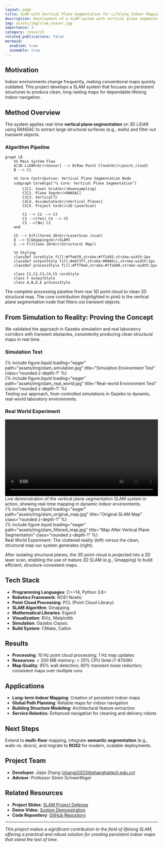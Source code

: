 ```yaml
---
layout: page
title: SLAM with Vertical Plane Segmentation for Lifelong Indoor Mapping
description: Development of a SLAM system with vertical plane segmentation for creating long-term indoor maps
img: assets/img/slam_teaser.jpg
importance: 3
category: research
related_publications: false
mermaid:
  enabled: true
  zoomable: true
---
```


## Motivation

Indoor environments change frequently, making conventional maps quickly outdated. This project develops a SLAM system that focuses on persistent structures to produce clean, long-lasting maps for dependable lifelong indoor navigation.

## Method Overview

The system applies real-time **vertical plane segmentation** on 3D LiDAR using RANSAC to extract large structural surfaces (e.g., walls) and filter out transient objects.

### Algorithm Pipeline

```mermaid
graph LR
    %% Main System Flow
    A[3D LiDAR<br/>Sensor] --> B(Raw Point Cloud<br/>/point_cloud)
    B --> C1

    %% Core Contribution: Vertical Plane Segmentation Node
    subgraph CoreAlgo["🔍 Core: Vertical Plane Segmentation"]
        C1[1. Voxel Grid<br/>Downsampling]
        C2[2. Plane Seg<br/>RANSAC]
        C3{3. Vertical?}
        C4[4. Accumulate<br/>Vertical Planes]
        C5[5. Project to<br/>2D LaserScan]

        C1 --> C2 --> C3
        C3 -->|Yes| C4 --> C5
        C3 -->|No| C2
    end

    C5 --> D(Filtered 2D<br/>LaserScan /scan)
    D --> E[Gmapping<br/>SLAM]
    E --> F((Clean 2D<br/>Structural Map))

    %% Styling
    classDef coreStyle fill:#ffe6f0,stroke:#ff1493,stroke-width:2px
    classDef outputStyle fill:#e6f3ff,stroke:#0066cc,stroke-width:2px
    classDef processStyle fill:#fff9e6,stroke:#ffa500,stroke-width:2px

    class C1,C2,C3,C4,C5 coreStyle
    class F outputStyle
    class A,B,D,E processStyle
```

<div class="caption">
    The complete processing pipeline from raw 3D point cloud to clean 2D structural map. The core contribution (highlighted in pink) is the vertical plane segmentation node that filters out transient objects.
</div>

<style>
.equal-height-images img {
    height: 300px;
    width: 100%;
    object-fit: cover;
}
</style>

## From Simulation to Reality: Proving the Concept

We validated the approach in Gazebo simulation and real laboratory corridors with transient obstacles, consistently producing clean structural maps in real time.

### Simulation Test

<div class="row equal-height-images">
    <div class="col-sm mt-3 mt-md-0">
        {% include figure.liquid loading="eager" path="assets/img/slam_simulation.jpg" title="Simulation Environment Test" class="rounded z-depth-1" %}
    </div>
    <div class="col-sm mt-3 mt-md-0">
        {% include figure.liquid loading="eager" path="assets/img/slam_real_world.jpg" title="Real-world Environment Test" class="rounded z-depth-1" %}
    </div>
</div>
<div class="caption">
    Testing our approach, from controlled simulations in Gazebo to dynamic, real-world laboratory environments.
</div>

### Real World Experiment

<div class="row justify-content-center mt-4 mb-4">
    <div class="col-sm-10">
        <video width="100%" controls>
            <source src="{{ '/videos/slam_projects.mp4' | relative_url }}" type="video/mp4">
            Your browser does not support the video tag.
        </video>
    </div>
</div>
<div class="caption">
    Live demonstration of the vertical plane segmentation SLAM system in action, showing real-time mapping in dynamic indoor environments.
</div>

<div class="row equal-height-images">
    <div class="col-sm mt-3 mt-md-0">
        {% include figure.liquid loading="eager" path="assets/img/slam_original_map.jpg" title="Original SLAM Map" class="rounded z-depth-1" %}
    </div>
    <div class="col-sm mt-3 mt-md-0">
        {% include figure.liquid loading="eager" path="assets/img/slam_filtered_map.jpg" title="Map After Vertical Plane Segmentation" class="rounded z-depth-1" %}
    </div>
</div>
<div class="caption">
    Real World Experiment: The cluttered reality (left) versus the clean, structural map our system generates (right).
</div>

After isolating structural planes, the 3D point cloud is projected into a 2D laser scan, enabling the use of mature 2D SLAM (e.g., Gmapping) to build efficient, structure-consistent maps.

## Tech Stack

- **Programming Languages**: C++14, Python 3.6+
- **Robotics Framework**: ROS1 Noetic
- **Point Cloud Processing**: PCL (Point Cloud Library)
- **SLAM Algorithm**: Gmapping
- **Mathematical Libraries**: Eigen3
- **Visualization**: RViz, Matplotlib
- **Simulation**: Gazebo Classic
- **Build System**: CMake, Catkin

## Results

- **Processing**: 10 Hz point cloud processing; 1 Hz map updates
- **Resources**: < 200 MB memory; < 25% CPU (Intel i7-8700K)
- **Map Quality**: 95% wall detection; 80% transient noise reduction; consistent maps over multiple runs

## Applications

- **Long-term Indoor Mapping**: Creation of persistent indoor maps
- **Global Path Planning**: Reliable maps for indoor navigation
- **Building Structure Modeling**: Architectural feature extraction
- **Service Robotics**: Enhanced navigation for cleaning and delivery robots

## Next Steps

Extend to **multi-floor** mapping, integrate **semantic segmentation** (e.g., walls vs. doors), and migrate to **ROS2** for modern, scalable deployments.

## Project Team

- **Developer**: Jiajie Zhang (zhangjj2023@shanghaitech.edu.cn)
- **Advisor**: Professor Sören Schwertfeger

## Related Resources

- **Project Slides**: [SLAM Project Defense](/files/CS284_SLAM_Project_Defence.pdf)
- **Demo Video**: [System Demonstration](/videos/slam_projects.mp4)
- **Code Repository**: [GitHub Repository](https://github.com/jiajiezhang7/cs284_slam_project)

---

_This project makes a significant contribution to the field of lifelong SLAM, offering a practical and robust solution for creating persistent indoor maps that stand the test of time._
